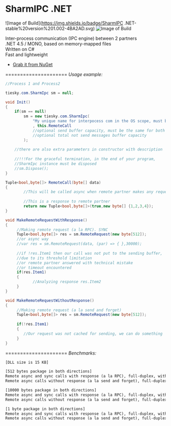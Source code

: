 **SharmIPC .NET**
=====================
![Image of Build](https://img.shields.io/badge/SharmIPC .NET-stable%20version%201.002-4BA2AD.svg) 
![Image of Build](https://img.shields.io/badge/License-BSD%203,%20FOSS-FC0574.svg)

Inter-process communication (IPC engine) between 2 partners
<br>.NET 4.5 / MONO, based on memory-mapped files
<br>Written on C#
<br>Fast and lightweight
- <a href = 'https://www.nuget.org/packages/SharmIPC/'  target='_blank'>Grab it from NuGet</a>

=====================
*Usage example:* 

```C#
//Process 1 and Process2

tiesky.com.SharmIpc sm = null;

void Init()
{
	if(sm == null)
	  	sm = new tiesky.com.SharmIpc(
		  	"My unique name for interpocess com in the OS scope, must be the same for both processes"
		  	, this.RemoteCall
		  	//optional send buffer capacity, must be the same for both partners
		  	//optional total not send messages buffer capacity
	  	);
  	
  	//there are also extra parameters in constructor with description
  	
  	//!!!For the graceful termination, in the end of your program, 
  	//SharmIpc instance must be disposed
  	//sm.Dispose();
}

Tuple<bool,byte[]> RemoteCall(byte[] data)
{
		//This will be called async when remote partner makes any request
		
		//This is a response to remote partner
		return new Tuple<bool,byte[]>(true,new byte[] {1,2,3,4});	
}

void MakeRemoteRequestWithResponse()
{
	 //Making remote request (a la RPC). SYNC
	 Tuple<bool,byte[]> res = sm.RemoteRequest(new byte[512]);
	 //or async way
	 //var res = sm.RemoteRequest(data, (par) => { },30000);
	 
	 //if !res.Item1 then our call was not put to the sending buffer, 
	 //due to its threshold limitation
	 //or remote partner answered with technical mistake
	 //or timeout encountered
	 if(res.Item1)
	 {
	 		//Analyzing response res.Item2
	 }
}

void MakeRemoteRequestWithoutResponse()
{
	 //Making remote request (a la send and forget)
	 Tuple<bool,byte[]> res = sm.RemoteRequest(new byte[512]);
	 
	 if(!res.Item1)
	 {
	 	//Our request was not cached for sending, we can do something
	 }
}

```
=====================
*Benchmarks:*
```txt
[DLL size is 15 KB]

[512 bytes package in both directions]
Remote async and sync calls with response (a la RPC), full-duplex, with the speed of 20 MB/s.
Remote async calls without response (a la send and forget), full-duplex, with the speed of 80 MB/s.

[10000 bytes package in both directions]
Remote async and sync calls with response (a la RPC), full-duplex, with the speed of 320 MB/s.
Remote async calls without response (a la send and forget), full-duplex, with the speed of 700 MB/s.

[1 byte package in both directions]
Remote async and sync calls with response (a la RPC), full-duplex, with the speed of 40000 call/s.
Remote async calls without response (a la send and forget), full-duplex, with the speed of 120000 calls/s.
```
